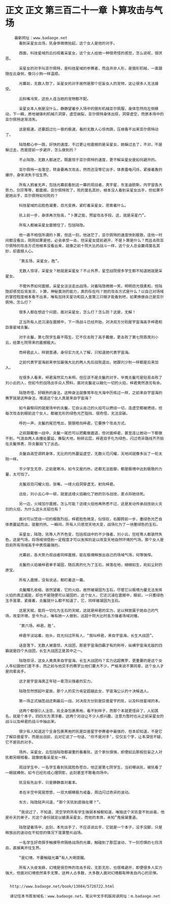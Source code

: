 # 正文 正文 第三百二十一章 卜算攻击与气场
        最新网址：www.badaoge.net
          看到采星女出场，犼身体微微抬起，这个女人是他的对手。
      
          西面，科技星域的云扫视着采星女，这个女人给她一种很奇怪的感觉，怎么说呢，很厌恶。
      
          采星女的对手叫亚尔佩特，是科技星域的参赛者，而且并非人形，是狼形机械，一直跟随在云身侧，像只小狗一样温顺。
      
          光幕前，无数人怒了，采星女的对手居然是那个狂妄女人的宠物，这让很多人无法接受。
      
          云斜嘴冷笑，这些人连当她的宠物都不配。
      
          采星女本人倒是没什么，静静望着步入场中的狼形机械亚尔佩服，身体忽然向左侧移动，下一瞬，原地被锋利机械爪洞穿，虚空崩裂，亚尔佩特身体出现，洞穿虚空，而原本场中的亚尔佩特逐渐消失。
      
          这是极速，还要超过化一兽的极速，看的无数人心惊肉跳，压根看不出来亚尔佩特动了。
      
          陆隐都心中一跳，好快的速度，不过更让他震撼的是采星女，她躲过去了，不对，不是躲过去，而是提前一步避开，怎么做到的？
      
          不止陆隐，无数人都迷茫，既震惊于亚尔佩特的速度，更不解采星女是如何避开的。
      
          亚尔佩特一击落空，转身要再次攻击，然而还没等它出手，体表雷电闪烁，紧接着轰的爆炸，身体消失于往生界。
      
          所有人鸦雀无声，包括光幕前看到这一幕的观战者，真宇星，东圣迪欧斯，内宇宙各大势力，剑宗等等，都震撼，亚尔佩特败了，败的莫名其妙，根本没人看到采星女出手，但如果不是她出手，亚尔佩特如何败的？
      
          科技星域的云脸色凝重，目光变换，紧盯着采星女，思索着什么。
      
          犼上前一步，身体再次抬高，“卜算之能，预留攻击手段，这，就是采星门”。
      
          所有人都被采星女震撼住了，包括陆隐。
      
          他一直不相信所谓的卜算，但这一刻，他迷茫了，亚尔佩特的速度快到极致，连他一时间都没看出，刚刚如果是他，必会承受一击，但采星女提前避开，不是卜算是什么？而且击败亚尔佩特的攻击方式他根本没看出来，就像之前十院大比的战斗一样，这个女人总会赢得莫名其妙，却震撼人心。
      
          ‘第五场，采星女，胜“。
      
          无数人惊讶，采星女？她就是采星女？不止外界，星空战院很多学生都不知道她就是采星女。
      
          不管外界如何震撼，采星女淡淡走出战场，对着陆隐微微一笑，明明目光很柔和，但陆隐却感觉后背发凉，卜算，神秘莫测的能力，真的存在吗？她的攻击方式是什么？以自己对场域的掌控程度根本看不出来，唯有加持天星功和巨人皇第三只眼才能看到吧，如果换做自己是亚尔佩特，怎么打？
      
          很多人都在想这个问题，面对采星女，怎么打？怎么防？这是，无解！
      
          正当所有人还沉浸在震撼中，下一场战斗已经开始，对决双方分别是宇宙海高手梓君和巨兽星域炎鬣。
      
          对于炎鬣，第七院学生最不陌生，它不仅击败了高手戴傲，更击败了第七院首席刘小云，给第七院带来的震撼极大。
      
          而梓君此人，样貌普通，身份实力无人了解，只知道她代表宇宙海。
      
          之前代表宇宙海前来参加最强大比的两人先后战败退出，她跟刘少秋一样都是后来加入。
      
          在很多人看来，梓君虽然实力未明，但应该不是炎鬣的对手，毕竟炎鬣可是轻易击败了刘小云的人，但如今的战场出乎众人预料，面对炎鬣足以融化一切的火焰，梓君竟然游刃有余。
      
          陆隐奇怪，好眼熟的身法，这种身法就像常年在大海中历练过一样，之前来自宇宙海的赛罗就是这种身法，难道这个女人真是来自宇宙海？
      
          如今最郁闷的就是场中的炎鬣，它自认自己的火焰可以燃烧一切，连虚空都被燃烧，但每次攻击到眼前这个女人，都被无形的绿色光芒阻挡，很奇怪，无法突破。
      
          呼的一声，炎鬣的尾巴甩出，狠狠咂向梓君，它要换个攻击方式。
      
          之前跟戴傲一战中，炎鬣一尾巴可以把戴傲震退，但对面梓君，甚至连让她动一下都做不到，气浪自两人击撞处蔓延，撕裂大地，粉碎云层，梓君双手化为绿色，闪过奇异路线齐齐拍在炎鬣体表，将炎鬣拍飞了出去。
      
          炎鬣自高空调转身体，无比的灼热蔓延虚空，无数火花闪耀，天地间就像多出了一轮太阳一样。
      
          不少学生无奈，之前是寒冷，如今又是灼热，还都无法抵御，都是极境中达到极致的力量，太可怕了。
      
          炎鬣双目闪耀火焰，张嘴，一缕火焰洞穿虚无，射向梓君。
      
          远处，刘小云心中一顿，就是这缕火焰融化了她的剑与战技，差点将她烧死。
      
          另一边，火域加尔震撼，怎么可能？这缕火焰他再熟悉不过，这是发动传承战技劫火炎剑的火焰，为什么这头炎貂也有？
      
          面对可以焚烧一切的极致烈焰，梓君脸色微变，似惊叹，右脚跨前一步，墨绿色光芒自体表蔓延而出，驱散灼热，一瞬间，所有人只感觉天地大变，战场化为了一块墨绿色的玉石。
      
          采星女，陆隐，犼等人齐齐色变，包括观战中的不少强者，刘小云，狂旺等人都骇然失色，这是气场，将场域领悟到一定程度才可以发挥的足以改变天地自然环境的气场，那个女人是目前所有场域高手中表现最强的。
      
          光幕前，各大势力观战者同样震撼，能在极境释放出自己的场域气场，何等强悍。
      
          炎鬣的火焰被梓君单手凝固，随后真的化为了玉石，掉落在地，栩栩如生，宛如尘封的原宝。
      
          所有人震撼，没有说话，都盯着这一幕。
      
          炎鬣瞳孔收缩，骇然望着，它的火焰，居然被凝固为玉石，尽管它以极境力量无法发挥火焰的真正威能，却也不是随便可以凝固的，这个女人，它还沉浸在震撼中，眼前，一只墨绿色玉手笼罩，紧接着，炎鬣就什么都不知道了，它，同样被凝固为玉石。
      
          这是天赋，能将一切化为玉石的天赋，这就是梓君的实力，足以释放属于她自己的气场，改变环境，至今为止，唯有她一人做到，远超十院大比时各方强者场域对撞。
      
          ‘第六场，梓君，胜’。
      
          梓君平淡站着，抬头，目光扫过所有人，“我叫梓君，来自宇宙海，长生大战团”。
      
          话音落下，无数人被震惊，大战团，那是宇宙海四霸才有的称呼，纵横宇宙海无敌的四霸就是四个大战团，长生大战团正是其中之一。
      
          陆隐惊讶，这女人竟真来自宇宙海，长生大战团吗？实力远超赛罗，更重要的是这个女人年纪跟他们差不多，而之前与他交手的赛罗比他们要大不少，严格来说不算同辈，这个女人才是同辈高手。
      
          这才是宇宙海真正年轻一辈顶尖强者的实力。
      
          陆隐忽然想起叶星辰，那个人的实力肯定超越此女，宇宙海公认的十决候选人。
      
          第一场正式抽签战还剩最后一战，对决双方分别是巨兽星宇的犼，以及科技星域的本。
      
          这两个都很引人注目，犼全身包裹黑袍，看不到样子，而那个本就更怪异了，人如其名，就是个本子，四四方方漂浮着，这两个对战让不少人感兴趣，注意力暂时也从之前采星女的战斗以及梓君的战斗中抽出来。
      
          很少有人知道这个全身包裹黑袍的犼是巨兽星宇参赛者中最强的，但本却知道，不是它了解巨兽星宇，而是出战前，云对它说了一句话，‘你不是对手’，仅仅五个字，让本深信不疑，它不是犼的对手。
      
          场外，采星女，云包括陆隐都凝重的看着犼，这个家伙很强，即便如云那般狂妄之人对犼都另眼相看，就像她看采星女一样。
      
          观战学生中，一名学生看到犼就脸色苍白，他正是第七院学生，当初嘲讽犼，被犼看了一眼就瘫倒，如今已经形成心理阴影，此刻甚至不敢看向场中。
      
          犼没有先出手，只是静静面对着本。
      
          本在半空中晃晃悠悠，一双大眼睛极为戒备，周边闪过奇异的波动。
      
          东方，陆隐轻声问道，“那个天犼到底强在哪？”。
      
          “我说过了，不知道，灵空学府所有学生强弱本候都知道，唯独这个天犼查不到丝毫，他是补天的弟子，光这个身份就足以媲美采星女，而他的本体，未知”鬼侯凝重道。
      
          陆隐望着场中，此刻，本先出手了，不应该说出手，它就是一个本子，没手没脚，只是释放出的波动在不知觉的情况下笼罩整片战场。
      
          一名学生好奇探手触摸导师隔绝战场的光幕，触碰到了那层波动，下一刻恐惧的七窍流血，直接离开往生界。
      
          “是幻境，不要触碰光幕”有人大喝提醒。
      
          所有人头皮发麻，幻境是很恐怖的攻击手段，无影无形，也很难避开，即便很多人实力强大，但面对幻境依然束手无策，这种人占多数，大多数人面对幻境都有种发自内心的忌惮。
      
      
      http://www.badaoge.net/book/13084/5726722.html
      
      请记住本书首发域名：www.badaoge.net。笔尖中文手机版阅读网址：m.badaoge.net